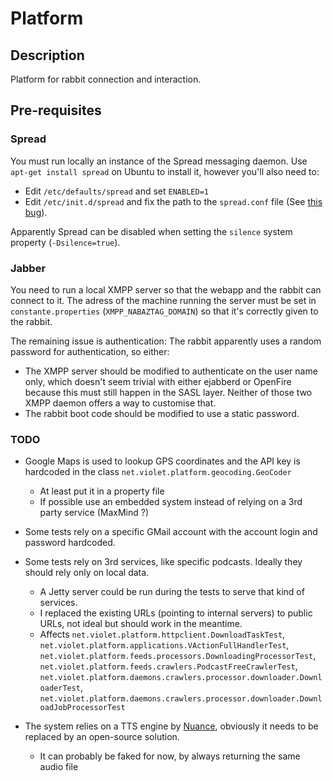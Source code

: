 # Platform

## Description

Platform for rabbit connection and interaction.

## Pre-requisites

### Spread

You must run locally an instance of the Spread messaging daemon. Use `apt-get install spread` on Ubuntu to install it, however you'll also need to:
* Edit `/etc/defaults/spread` and set `ENABLED=1`
* Edit `/etc/init.d/spread` and fix the path to the `spread.conf` file (See [this bug](https://bugs.launchpad.net/ubuntu/+source/spread/+bug/191849)).

Apparently Spread can be disabled when setting the `silence` system property (`-Dsilence=true`).

### Jabber

You need to run a local XMPP server so that the webapp and the rabbit can connect to it. The adress of the machine running the server must be set in `constante.properties` (`XMPP_NABAZTAG_DOMAIN`) so that it's correctly given to the rabbit.

The remaining issue is authentication: The rabbit apparently uses a random password for authentication, so either:

* The XMPP server should be modified to authenticate on the user name only, which doesn't seem trivial with either ejabberd or OpenFire because this must still happen in the SASL layer. Neither of those two XMPP daemon offers a way to customise that.
* The rabbit boot code should be modified to use a static password.

### TODO

* Google Maps is used to lookup GPS coordinates and the API key is hardcoded in the class `net.violet.platform.geocoding.GeoCoder`
  * At least put it in a property file
  * If possible use an embedded system instead of relying on a 3rd party service (MaxMind ?)

* Some tests rely on a specific GMail account with the account login and password hardcoded.

* Some tests rely on 3rd services, like specific podcasts. Ideally they should rely only on local data.
  * A Jetty server could be run during the tests to serve that kind of services.
  * I replaced the existing URLs (pointing to internal servers) to public URLs, not ideal but should work in the meantime.
  * Affects `net.violet.platform.httpclient.DownloadTaskTest`, `net.violet.platform.applications.VActionFullHandlerTest`, `net.violet.platform.feeds.processors.DownloadingProcessorTest`, `net.violet.platform.feeds.crawlers.PodcastFreeCrawlerTest`, `net.violet.platform.daemons.crawlers.processor.downloader.DownloaderTest`, `net.violet.platform.daemons.crawlers.processor.downloader.DownloadJobProcessorTest`

* The system relies on a TTS engine by [Nuance](http://www.nuance.com/), obviously it needs to be replaced by an open-source solution.
  * It can probably be faked for now, by always returning the same audio file
